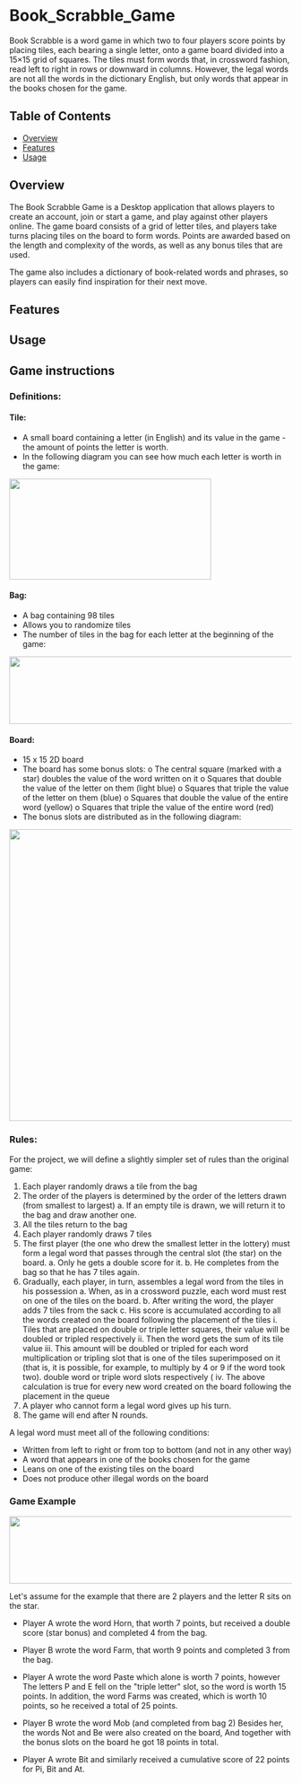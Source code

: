 # Book_Scrabble_Game

Book Scrabble is a word game in which two to four players score points by placing tiles, each bearing a single letter, onto a game board divided into a 15×15 grid of squares. The tiles must form words that, in crossword fashion, read left to right in rows or downward in columns.  However, the legal words are not all the words in the dictionary English, but only words that appear in the books chosen for the game. 



## Table of Contents
- [Overview](Overview.md)
- [Features](Features.md)
- [Usage](Usage.md)


## Overview
The Book Scrabble Game is a Desktop application that allows players to create an account, join or start a game, and play against other players online. The game board consists of a grid of letter tiles, and players take turns placing tiles on the board to form words. Points are awarded based on the length and complexity of the words, as well as any bonus tiles that are used.

The game also includes a dictionary of book-related words and phrases, so players can easily find inspiration for their next move.







## Features




## Usage




## Game instructions

### Definitions:
#### Tile:
* A small board containing a letter (in English) and its value in the game - the amount of points the letter is worth.
* In the following diagram you can see how much each letter is worth in the game:
<img src="https://user-images.githubusercontent.com/118439273/229486188-1f5ab09f-8f78-4e12-b2d1-8aea60616c7c.png" width="360" height="180" />

#### Bag:
* A bag containing 98 tiles 
* Allows you to randomize tiles
* The number of tiles in the bag for each letter at the beginning of the game:
<img src="https://user-images.githubusercontent.com/118439273/229486334-5985074d-ffa1-4366-bc21-8acfd1d4445d.png" width="1080" height="120" />

#### Board:
* 15 x 15 2D board
* The board has some bonus slots:
o The central square (marked with a star) doubles the value of the word written on it
o Squares that double the value of the letter on them (light blue)
o Squares that triple the value of the letter on them (blue)
o Squares that double the value of the entire word (yellow)
o Squares that triple the value of the entire word (red)
* The bonus slots are distributed as in the following diagram:
<img src="https://user-images.githubusercontent.com/118439273/229484247-4854a0a0-7e4f-4f2d-9e87-60fadd52d077.png" width="520" height="520" />



### Rules:

For the project, we will define a slightly simpler set of rules than the original game:
1. Each player randomly draws a tile from the bag
2. The order of the players is determined by the order of the letters drawn (from smallest to largest)
a. If an empty tile is drawn, we will return it to the bag and draw another one.
3. All the tiles return to the bag
4. Each player randomly draws 7 tiles
5. The first player (the one who drew the smallest letter in the lottery) must form a legal word
that passes through the central slot (the star) on the board.
a. Only he gets a double score for it.
b. He completes from the bag so that he has 7 tiles again.
6. Gradually, each player, in turn, assembles a legal word from the tiles in his possession
a. When, as in a crossword puzzle, each word must rest on one of the tiles on the board.
b. After writing the word, the player adds 7 tiles from the sack
c. His score is accumulated according to all the words created on the board following the placement of the tiles
i. Tiles that are placed on double or triple letter squares, their value will be doubled or tripled respectively
ii. Then the word gets the sum of its tile value
iii. This amount will be doubled or tripled for each word multiplication or tripling slot that is one of the tiles
superimposed on it (that is, it is possible, for example, to multiply by 4 or 9 if the word took two).
double word or triple word slots respectively (
iv. The above calculation is true for every new word created on the board following the placement in the queue
7. A player who cannot form a legal word gives up his turn.
8. The game will end after N rounds.

A legal word must meet all of the following conditions:
* Written from left to right or from top to bottom (and not in any other way)
* A word that appears in one of the books chosen for the game
* Leans on one of the existing tiles on the board
* Does not produce other illegal words on the board


### Game Example


<img src="https://github.com/alonx5050/Book-Scrabble-Game/blob/main/Server%20side/Book%20Scarbble/Example%20Book%20Scrabble.jpg" width="1080" height="120" />


Let's assume for the  example that there are 2 players and the letter R sits on the star.
- Player A wrote the word Horn,  that worth 7 points, but received a double score (star bonus) and completed 4 from the bag.
- Player B wrote the word Farm, that worth 9 points and completed 3 from the bag.
- Player A wrote the word Paste which alone is worth 7 points, however  The letters P and E fell on the "triple letter" slot, so the word is worth 15 points.
  In addition, the word Farms was created, which is worth 10 points, so he received a total of 25 points.
  
- Player B wrote the word Mob (and completed from bag 2)
    Besides her, the words Not and Be were also created on the board, And together with the bonus slots on the board he got 18 points in total.
- Player A  wrote Bit and similarly received a cumulative score of 22 points for Pi, Bit and At.

  
  
 
  
